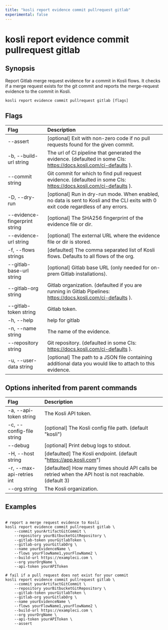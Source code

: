 ```yaml
---
title: "kosli report evidence commit pullrequest gitlab"
experimental: false
---
```


# kosli report evidence commit pullrequest gitlab

## Synopsis

Report Gitlab merge request evidence for a commit in Kosli flows.
It checks if a merge request exists for the git commit and reports the merge-request evidence to the commit in Kosli.

```shell
kosli report evidence commit pullrequest gitlab [flags]
```

## Flags
| Flag | Description |
| :--- | :--- |
|        --assert  |  [optional] Exit with non-zero code if no pull requests found for the given commit.  |
|    -b, --build-url string  |  The url of CI pipeline that generated the evidence. (defaulted in some CIs: https://docs.kosli.com/ci-defaults ).  |
|        --commit string  |  Git commit for which to find pull request evidence. (defaulted in some CIs: https://docs.kosli.com/ci-defaults ).  |
|    -D, --dry-run  |  [optional] Run in dry-run mode. When enabled, no data is sent to Kosli and the CLI exits with 0 exit code regardless of any errors.  |
|        --evidence-fingerprint string  |  [optional] The SHA256 fingerprint of the evidence file or dir.  |
|        --evidence-url string  |  [optional] The external URL where the evidence file or dir is stored.  |
|    -f, --flows strings  |  [defaulted] The comma separated list of Kosli flows. Defaults to all flows of the org.  |
|        --gitlab-base-url string  |  [optional] Gitlab base URL (only needed for on-prem Gitlab installations).  |
|        --gitlab-org string  |  Gitlab organization. (defaulted if you are running in Gitlab Pipelines: https://docs.kosli.com/ci-defaults ).  |
|        --gitlab-token string  |  Gitlab token.  |
|    -h, --help  |  help for gitlab  |
|    -n, --name string  |  The name of the evidence.  |
|        --repository string  |  Git repository. (defaulted in some CIs: https://docs.kosli.com/ci-defaults ).  |
|    -u, --user-data string  |  [optional] The path to a JSON file containing additional data you would like to attach to this evidence.  |


## Options inherited from parent commands
| Flag | Description |
| :--- | :--- |
|    -a, --api-token string  |  The Kosli API token.  |
|    -c, --config-file string  |  [optional] The Kosli config file path. (default "kosli")  |
|        --debug  |  [optional] Print debug logs to stdout.  |
|    -H, --host string  |  [defaulted] The Kosli endpoint. (default "https://app.kosli.com")  |
|    -r, --max-api-retries int  |  [defaulted] How many times should API calls be retried when the API host is not reachable. (default 3)  |
|        --org string  |  The Kosli organization.  |


## Examples

```shell

# report a merge request evidence to Kosli
kosli report evidence commit pullrequest gitlab \
	--commit yourArtifactGitCommit \
	--repository yourBitbucketGitRepository \
	--gitlab-token yourGitlabToken \
	--gitlab-org yourGitlabOrg \
	--name yourEvidenceName \
	--flows yourFlowName1,yourFlowName2 \
	--build-url https://exampleci.com \
	--org yourOrgName \
	--api-token yourAPIToken
	
# fail if a pull request does not exist for your commit
kosli report evidence commit pullrequest gitlab \
	--commit yourArtifactGitCommit \
	--repository yourBitbucketGitRepository \
	--gitlab-token yourGitlabToken \
	--gitlab-org yourGitlabOrg \
	--name yourEvidenceName \
	--flows yourFlowName1,yourFlowName2 \
	--build-url https://exampleci.com \
	--org yourOrgName \
	--api-token yourAPIToken \
	--assert

```

